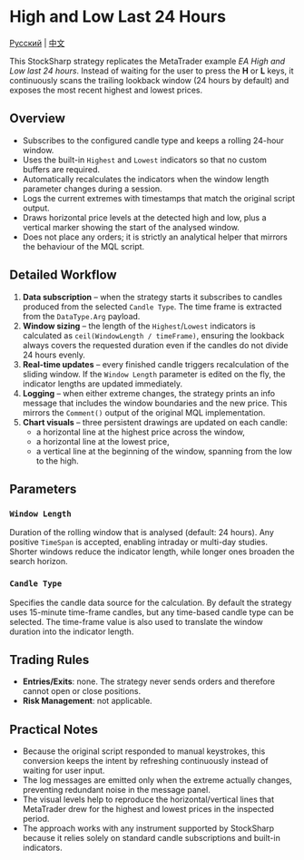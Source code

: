 # High and Low Last 24 Hours
[Русский](README_ru.md) | [中文](README_cn.md)

This StockSharp strategy replicates the MetaTrader example *EA High and Low last 24 hours*. Instead of waiting for the user to press the **H** or **L** keys, it continuously scans the trailing lookback window (24 hours by default) and exposes the most recent highest and lowest prices.

## Overview

- Subscribes to the configured candle type and keeps a rolling 24-hour window.
- Uses the built-in `Highest` and `Lowest` indicators so that no custom buffers are required.
- Automatically recalculates the indicators when the window length parameter changes during a session.
- Logs the current extremes with timestamps that match the original script output.
- Draws horizontal price levels at the detected high and low, plus a vertical marker showing the start of the analysed window.
- Does not place any orders; it is strictly an analytical helper that mirrors the behaviour of the MQL script.

## Detailed Workflow

1. **Data subscription** – when the strategy starts it subscribes to candles produced from the selected `Candle Type`. The time frame is extracted from the `DataType.Arg` payload.
2. **Window sizing** – the length of the `Highest`/`Lowest` indicators is calculated as `ceil(WindowLength / timeFrame)`, ensuring the lookback always covers the requested duration even if the candles do not divide 24 hours evenly.
3. **Real-time updates** – every finished candle triggers recalculation of the sliding window. If the `Window Length` parameter is edited on the fly, the indicator lengths are updated immediately.
4. **Logging** – when either extreme changes, the strategy prints an info message that includes the window boundaries and the new price. This mirrors the `Comment()` output of the original MQL implementation.
5. **Chart visuals** – three persistent drawings are updated on each candle:
   - a horizontal line at the highest price across the window,
   - a horizontal line at the lowest price,
   - a vertical line at the beginning of the window, spanning from the low to the high.

## Parameters

### `Window Length`
Duration of the rolling window that is analysed (default: 24 hours). Any positive `TimeSpan` is accepted, enabling intraday or multi-day studies. Shorter windows reduce the indicator length, while longer ones broaden the search horizon.

### `Candle Type`
Specifies the candle data source for the calculation. By default the strategy uses 15-minute time-frame candles, but any time-based candle type can be selected. The time-frame value is also used to translate the window duration into the indicator length.

## Trading Rules

- **Entries/Exits**: none. The strategy never sends orders and therefore cannot open or close positions.
- **Risk Management**: not applicable.

## Practical Notes

- Because the original script responded to manual keystrokes, this conversion keeps the intent by refreshing continuously instead of waiting for user input.
- The log messages are emitted only when the extreme actually changes, preventing redundant noise in the message panel.
- The visual levels help to reproduce the horizontal/vertical lines that MetaTrader drew for the highest and lowest prices in the inspected period.
- The approach works with any instrument supported by StockSharp because it relies solely on standard candle subscriptions and built-in indicators.
